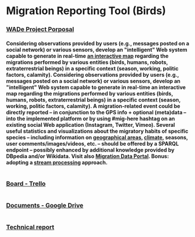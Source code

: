 # Migration Reporting Tool (Birds)
### [WADe Project Porposal](https://profs.info.uaic.ro/~busaco/teach/courses/wade/projects/index.html)
#### Considering observations provided by users (e.g., messages posted on a social network) or various sensors, develop an "intelligent" Web system capable to generate in real-time [an interactive map](https://wiki.openstreetmap.org/wiki/Develop) regarding the migrations performed by various entities (birds, humans, robots, extraterrestrial beings) in a specific context (season, working, politic factors, calamity). Considering observations provided by users (e.g., messages posted on a social network) or various sensors, develop an "intelligent" Web system capable to generate in real-time an interactive map regarding the migrations performed by various entities (birds, humans, robots, extraterrestrial beings) in a specific context (season, working, politic factors, calamity). A migration-related event could be directly reported – in conjunction to the GPS info + optional (meta)data – into the implemented platform or by using #mig-here hashtag on an existing social Web application (Instagram, Twitter, Vimeo). Several useful statistics and visualizations about the migratory habits of specific species – including information on [geographical areas](http://www.geonames.org/ontology/documentation.html), [climate](https://github.com/awesomedata/awesome-public-datasets#climate-weather), seasons, user comments/images/videos, etc. – should be offered by a SPARQL endpoint – possibly enhanced by additional knowledge provided by DBpedia and/or Wikidata. Visit also [Migration Data Portal](https://www.migrationdataportal.org/). Bonus: adopting a [stream processing](https://manuzhang.github.io/awesome-streaming/) approach.
#
### [Board - Trello](https://trello.com/b/WCYnD2rg/migration-reporting-tool)
#
### [Documents - Google Drive](https://drive.google.com/drive/folders/1kM9g3NTN-8FN1DkoNH7q3GiSIKaKsq4h)
#
### [Technical report](https://docs.google.com/document/d/1nZwrQ1ibPfJGF4MruNVSCAziWTcBRmjk3PZXr8D26JI)
